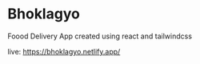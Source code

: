 # Bhoklagyo
Foood Delivery App created using react and tailwindcss

live: https://bhoklagyo.netlify.app/
